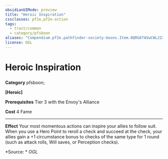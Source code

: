 ```yaml
---
obsidianUIMode: preview
title: "Heroic Inspiration"
cssclasses: pf2e,pf2e-action
tags:
  - trait/common
  - category/pfsboon
aliases: "Compendium.pf2e.pathfinder-society-boons.Item.0QRG6TAVwCWL2Zr8"
license: OGL
---
```

# Heroic Inspiration

### 

**Category** pfsboon; 




**\[Heroic\]**

**Prerequisites** Tier 3 with the Envoy's Alliance

**Cost** 4 Fame

* * *

**Effect** Your most momentous actions can inspire your allies to follow suit. When you use a Hero Point to reroll a check and succeed at the check, your allies gain a +1 circumstance bonus to checks of the same type for 1 round (such as attack rolls, Will saves, or Perception checks).

*Source: *
*OGL*
